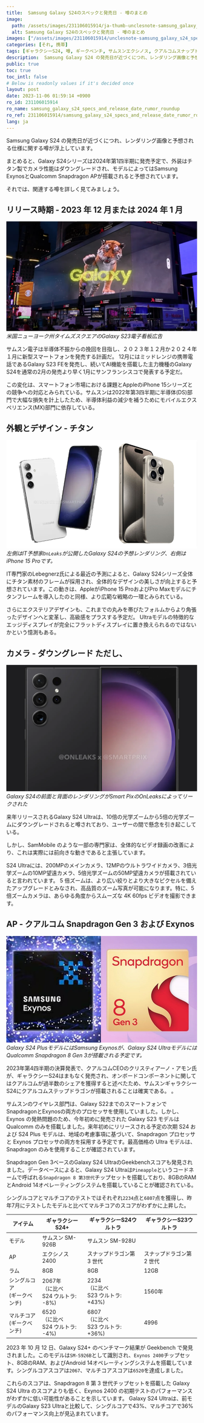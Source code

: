 ```yaml
---
title:  Samsung Galaxy S24のスペックと発売日 - 噂のまとめ
image:
  path: /assets/images/231106015914/ja-thumb-unclesnote-samsung_galaxy_s24_specs_and_release_date_rumor_roundup.png
  alt: Samsung Galaxy S24のスペックと発売日 - 噂のまとめ
images: ["/assets/images/231106015914/unclesnote-samsung_galaxy_s24_specs_and_release_date_rumor_roundup-galaxy_s23_electronic_billboard_advertisement_in_times_square_new_york_usa.png", "/assets/images/231106015914/unclesnote-samsung_galaxy_s24_specs_and_release_date_rumor_roundup-on_the_left_is_the_expected_render_of_the_galaxy_s24_released_by_it_tipster_onleaks_and_on_the_right_is_the_iphone_15_pro.png", "/assets/images/231106015914/unclesnote-samsung_galaxy_s24_specs_and_release_date_rumor_roundup-galaxy_s24_front_and_back_renders_leaked_by_smart_pix_s_onleaks.png", "/assets/images/231106015914/unclesnote-samsung_galaxy_s24_specs_and_release_date_rumor_roundup-samsung_exynos_is_expected_to_be_installed_in_the_galaxy_s24_plus_model_and_qualcomm_snapdragon_8_gen_3_is_expected_to_be_installed_in_the_galaxy_s24_ultra_model.png"]
categories: [それ, 携帯]
tags: [ギャラクシーS24, 噂, ギークベンチ, サムスンエクシノス, クアルコムスナップドラゴン, チタン, それ, 携帯]
description:  Samsung Galaxy S24 の発売日が近づくにつれ、レンダリング画像と予想される仕様に関する噂が浮上しています。まとめると、Galaxy S24シリーズは2024年第1四半期に発売予定で、外装はチタン製でカメラ性能はダウングレードされ、モデルによってはSamsung ExynosとQualcomm Snap
public: true
toc: true
toc_intl: false
# Below is readonly values if it's decided once
layout: post
date: 2023-11-06 01:59:14 +0900
ro_id: 231106015914
ro_name: samsung_galaxy_s24_specs_and_release_date_rumor_roundup
ro_ref: 231106015914/samsung_galaxy_s24_specs_and_release_date_rumor_roundup
lang: ja
---
```

Samsung Galaxy S24 の発売日が近づくにつれ、レンダリング画像と予想される仕様に関する噂が浮上しています。  

まとめると、Galaxy S24シリーズは2024年第1四半期に発売予定で、外装はチタン製でカメラ性能はダウングレードされ、モデルによってはSamsung ExynosとQualcomm Snapdragon APが搭載されると予想されています。  

それでは、関連する噂を詳しく見てみましょう。  
## リリース時期 - 2023 年 12 月または 2024 年 1 月
![米国ニューヨーク州タイムズスクエアのGalaxy S23電子看板広告](/assets/images/231106015914/unclesnote-samsung_galaxy_s24_specs_and_release_date_rumor_roundup-galaxy_s23_electronic_billboard_advertisement_in_times_square_new_york_usa.png)
_米国ニューヨーク州タイムズスクエアのGalaxy S23電子看板広告_

サムスン電子は半導体不振からの挽回を目指し、２０２３年１２月か２０２４年１月に新型スマートフォンを発売する計画だ。 12月にはミッドレンジの携帯電話であるGalaxy S23 FEを発売し、続いてAI機能を搭載した主力機種のGalaxy S24を通常の2月の発売より早く1月にサンフランシスコで発表する予定だ。  

この変化は、スマートフォン市場における課題とAppleのiPhone 15シリーズとの競争への対応とみられている。サムスンは2022年第3四半期に半導体(DS)部門で大幅な損失を計上したため、半導体利益の減少を補うためにモバイルエクスペリエンス(MX)部門に依存している。  
## 外観とデザイン - チタン
![左側はIT予想家`OnLeaks`が公開したGalaxy S24の予想レンダリング、右側はiPhone 15 Proです。](/assets/images/231106015914/unclesnote-samsung_galaxy_s24_specs_and_release_date_rumor_roundup-on_the_left_is_the_expected_render_of_the_galaxy_s24_released_by_it_tipster_onleaks_and_on_the_right_is_the_iphone_15_pro.png)
_左側はIT予想家`OnLeaks`が公開したGalaxy S24の予想レンダリング、右側はiPhone 15 Proです。_

IT専門家のLebegnerz氏による最近の予測によると、Galaxy S24シリーズ全体にチタン素材のフレームが採用され、全体的なデザインの美しさが向上すると予想されています。この動きは、AppleがiPhone 15 ProおよびPro Maxモデルにチタンフレームを導入したのと同様、より広範な戦略の一環とみられている。  

さらにエクステリアデザインも、これまでの丸みを帯びたフォルムからより角張ったデザインへと変革し、高級感をプラスする予定だ。 Ultraモデルの特徴的なエッジディスプレイが完全にフラットディスプレイに置き換えられるのではないかという憶測もある。  
## カメラ - ダウングレード ただし、
![Galaxy S24の前面と背面のレンダリングがSmart PixのOnLeaksによってリークされた](/assets/images/231106015914/unclesnote-samsung_galaxy_s24_specs_and_release_date_rumor_roundup-galaxy_s24_front_and_back_renders_leaked_by_smart_pix_s_onleaks.png)
_Galaxy S24の前面と背面のレンダリングがSmart PixのOnLeaksによってリークされた_

来年リリースされるGalaxy S24 Ultraは、10倍の光学ズームから5倍の光学ズームにダウングレードされると噂されており、ユーザーの間で懸念を引き起こしている。  

しかし、SamMobile のような一部の専門家は、全体的なビデオ録画の改善により、これは実際には前向きな動きであると主張しています。  

S24 Ultraには、200MPのメインカメラ、12MPのウルトラワイドカメラ、3倍光学ズームの10MP望遠カメラ、5倍光学ズームの50MP望遠カメラが搭載されていると言われています。 5 倍ズームは、より広い絞りとより大きなピクセルを備えたアップグレードとみなされ、高品質のズーム写真が可能になります。特に、5 倍ズームカメラは、あらゆる角度からスムーズな 4K 60fps ビデオを撮影できます。  
## AP - クアルコム Snapdragon Gen 3 および Exynos
![Galaxy S24 PlusモデルにはSamsung Exynosが、Galaxy S24 UltraモデルにはQualcomm Snapdragon 8 Gen 3が搭載される予定です。](/assets/images/231106015914/unclesnote-samsung_galaxy_s24_specs_and_release_date_rumor_roundup-samsung_exynos_is_expected_to_be_installed_in_the_galaxy_s24_plus_model_and_qualcomm_snapdragon_8_gen_3_is_expected_to_be_installed_in_the_galaxy_s24_ultra_model.png)
_Galaxy S24 PlusモデルにはSamsung Exynosが、Galaxy S24 UltraモデルにはQualcomm Snapdragon 8 Gen 3が搭載される予定です。_

2023年第4四半期の決算発表で、クアルコムCEOのクリスティアーノ・アモン氏が、ギャラクシーS24はまもなく発売され、オンボードコンポーネントに関してはクアルコムが過半数のシェアを獲得すると述べたため、サムスンギャラクシーS24にクアルコムステップドラゴンが搭載されることは確実である。 。  

サムスンのワイヤレス部門は、Galaxy S22までのスマートフォンでSnapdragonとExynosの両方のプロセッサを使用していました。しかし、Exynos の発熱問題のため、今年初めに発売された Galaxy S23 モデルは Qualcomm のみを搭載しました。来年初めにリリースされる予定の次期 S24 および S24 Plus モデルは、地域の考慮事項に基づいて、Snapdragon プロセッサと Exynos プロセッサの両方を採用する予定です。最高価格の Ultra モデルは、Snapdragon のみを使用することが確認されています。  

Snapdragon Gen 3ベースのGalaxy S24 UltraのGeekbenchスコアも発見されました。データベースによると、Galaxy S24 Ultraは`Pineapple`というコードネームで呼ばれる`Snapdragon 8 第3世代`チップセットを搭載しており、8GBのRAMとAndroid 14オペレーティングシステムを搭載していることが確認されている。  

シングルコアとマルチコアのテストではそれぞれ`2234`点と`6807`点を獲得し、昨年7月にテストしたモデルと比べてマルチコアのスコアがわずかに上昇した。  

|アイテム|ギャラクシーS24+|ギャラクシーS24ウルトラ|ギャラクシーS23ウルトラ|
| -------------------------- | ---------------------------------------- | ------------------------------------------ | ---------------- |
|モデル|サムスン SM-926B|サムスン SM-928U|
|AP|エクシノス2400|スナップドラゴン第 3 世代|スナップドラゴン第 2 世代|
|ラム|8GB|8GB|12GB|
|シングルコア<br>(ギークベンチ)|2067年<br>（に比べ<br>S24 ウルトラ: -8%)|2234<br> （に比べ<br>S23 ウルトラ: +43%)|1560年|
|マルチコア<br>(ギークベンチ)|6520<br> （に比べ<br>S24 ウルトラ: -4%)|6807<br> （に比べ<br>S23 ウルトラ: +36%)|4996|

2023 年 10 月 12 日、Galaxy S24+ のベンチマーク結果が Geekbench で発見されました。このモデルは`SM-S926B`として識別され、`Exynos 2400`チップセット、8GBのRAM、およびAndroid 14オペレーティングシステムを搭載しています。シングルコアスコアは`2067`、マルチコアスコアは`6520`を達成しました。  

これらのスコアは、Snapdragon 8 第 3 世代チップセットを搭載した Galaxy S24 Ultra のスコアよりも低く、Exynos 2400 の初期テストのパフォーマンスがわずかに低い可能性があることを示しています。 Galaxy S24 Ultraは、前モデルのGalaxy S23 Ultraと比較して、シングルコアで43%、マルチコアで36%のパフォーマンス向上が見込まれています。  
